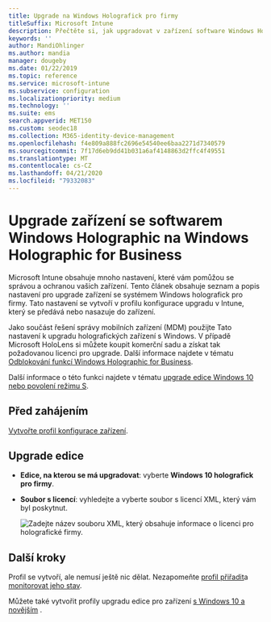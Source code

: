 ```yaml
---
title: Upgrade na Windows Holografick pro firmy
titleSuffix: Microsoft Intune
description: Přečtěte si, jak upgradovat v zařízení software Windows Holographic na Windows Holographic for Business.
keywords: ''
author: MandiOhlinger
ms.author: mandia
manager: dougeby
ms.date: 01/22/2019
ms.topic: reference
ms.service: microsoft-intune
ms.subservice: configuration
ms.localizationpriority: medium
ms.technology: ''
ms.suite: ems
search.appverid: MET150
ms.custom: seodec18
ms.collection: M365-identity-device-management
ms.openlocfilehash: f4e809a888fc2696e54540ee6baa2271d7340579
ms.sourcegitcommit: 7f17d6eb9dd41b031a6af4148863d2ffc4f49551
ms.translationtype: MT
ms.contentlocale: cs-CZ
ms.lasthandoff: 04/21/2020
ms.locfileid: "79332083"
---
```

# <a name="upgrade-devices-running-windows-holographic-to-windows-holographic-for-business"></a>Upgrade zařízení se softwarem Windows Holographic na Windows Holographic for Business

Microsoft Intune obsahuje mnoho nastavení, které vám pomůžou se správou a ochranou vašich zařízení. Tento článek obsahuje seznam a popis nastavení pro upgrade zařízení se systémem Windows holografick pro firmy. Tato nastavení se vytvoří v profilu konfigurace upgradu v Intune, který se předává nebo nasazuje do zařízení.

Jako součást řešení správy mobilních zařízení (MDM) použijte Tato nastavení k upgradu holografických zařízení s Windows. V případě Microsoft HoloLens si můžete koupit komerční sadu a získat tak požadovanou licenci pro upgrade. Další informace najdete v tématu [Odblokování funkcí Windows Holographic for Business](https://docs.microsoft.com/hololens/hololens1-upgrade-enterprise).

Další informace o této funkci najdete v tématu [upgrade edice Windows 10 nebo povolení režimu S](edition-upgrade-configure-windows-10.md).

## <a name="before-you-begin"></a>Před zahájením

[Vytvořte profil konfigurace zařízení](edition-upgrade-configure-windows-10.md#create-the-profile).

## <a name="edition-upgrade"></a>Upgrade edice

- **Edice, na kterou se má upgradovat**: vyberte **Windows 10 holografick pro firmy**.
- **Soubor s licencí**: vyhledejte a vyberte soubor s licencí XML, který vám byl poskytnut.

  ![Zadejte název souboru XML, který obsahuje informace o licenci pro holografické firmy.](./media/holographic-upgrade/Holographic-edition-upgrade.png)
 
## <a name="next-steps"></a>Další kroky

Profil se vytvoří, ale nemusí ještě nic dělat. Nezapomeňte [profil přiřadit](device-profile-assign.md)a [monitorovat jeho stav](device-profile-monitor.md).

Můžete také vytvořit profily upgradu edice pro zařízení [s Windows 10 a novějším](edition-upgrade-windows-settings.md) .
